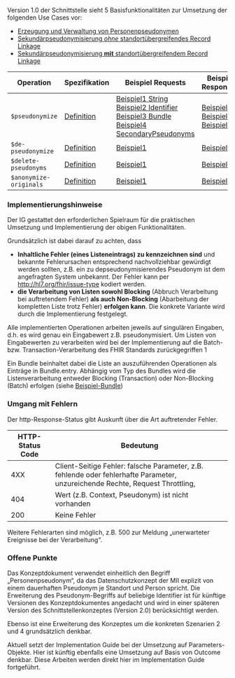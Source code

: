 Version 1.0 der Schnittstelle sieht 5 Basisfunktionalitäten zur Umsetzung der folgenden Use Cases vor:
- [Erzeugung und Verwaltung von Personenpseudonymen](https://medizininformatik-initiative.github.io/mii-interface-module-pseudonymization/UseCases.html#use-case-1-erzeugung-und-verwaltung-von-personenpseudonymen-auf-basis-vorhandener-identifier)
- [Sekundärpseudonymisierung *ohne* standortübergreifendes Record Linkage](https://medizininformatik-initiative.github.io/mii-interface-module-pseudonymization/UseCases.html#use-case-3a-sekund%C3%A4rpseudonymisierung-ohne-standort%C3%BCbergreifendes-record-linkage)
- [Sekundärpseudonymisierung **mit** standortübergreifendem Record Linkage](https://medizininformatik-initiative.github.io/mii-interface-module-pseudonymization/UseCases.html#use-case-3b-sekund%C3%A4rpseudonymisierung-mit-standort%C3%BCbergreifendem-record-linkage)

 Operation                 |Spezifikation| Beispiel Requests                                                                                                                                                                                                                                                                                                                                                                                                                                                                                                                                                                                                                                                                                    |Beispiel Responses
---------------------------|----|------------------------------------------------------------------------------------------------------------------------------------------------------------------------------------------------------------------------------------------------------------------------------------------------------------------------------------------------------------------------------------------------------------------------------------------------------------------------------------------------------------------------------------------------------------------------------------------------------------------------------------------------------------------------------------------------------|---
 `$pseudonymize`           |[Definition](https://medizininformatik-initiative.github.io/mii-interface-module-pseudonymization/OperationDefinition-Pseudonymize.html)| [Beispiel1 String](https://medizininformatik-initiative.github.io/mii-interface-module-pseudonymization/Parameters-PseudonymizeRequestWithStringExample.html)<br>[Beispiel2 Identifier](https://medizininformatik-initiative.github.io/mii-interface-module-pseudonymization/Parameters-PseudonymizeRequestWithIdentifierExample.html)<br>[Beispiel3 Bundle](https://medizininformatik-initiative.github.io/mii-interface-module-pseudonymization/Bundle-pseudonymize-example-bundle-batch-request.html)<br>[Beispiel4 SecondaryPseudonyms](https://medizininformatik-initiative.github.io/mii-interface-module-pseudonymization/Parameters-Parameters-PseudonymizeSecondary-request-example-1.html) |[Beispiel1](https://medizininformatik-initiative.github.io/mii-interface-module-pseudonymization/Parameters-PseudonymizeResponseExample.html)<br>[Beispiel3](https://medizininformatik-initiative.github.io/mii-interface-module-pseudonymization/Bundle-pseudonymize-example-bundle-batch-response.html)<br>[Beispiel4](https://medizininformatik-initiative.github.io/mii-interface-module-pseudonymization/Parameters-Parameters-PseudonymizeSecondary-response-example-1.html)
  `$de-pseudonymize`        |[Definition](https://medizininformatik-initiative.github.io/mii-interface-module-pseudonymization/OperationDefinition-DePseudonymize.html)| [Beispiel1](https://medizininformatik-initiative.github.io/mii-interface-module-pseudonymization/Parameters-DePseudonymizeRequestWithStringExample.html)                                                                                                                                                                                                                                                                                                                                                                                                                                                                                                                                             |[Beispiel1](https://medizininformatik-initiative.github.io/mii-interface-module-pseudonymization/Parameters-DePseudonymizeResponseWithStringExample.html)
 `$delete-pseudonyms`      |[Definition](https://medizininformatik-initiative.github.io/mii-interface-module-pseudonymization/OperationDefinition-DeletePseudonyms.html)| [Beispiel1](https://medizininformatik-initiative.github.io/mii-interface-module-pseudonymization/Parameters-Parameters-DeletePseudonyms-request-example-1.html)                                                                                                                                                                                                                                                                                                                                                                                                                                                                                                                                      |[Beispiel1](https://medizininformatik-initiative.github.io/mii-interface-module-pseudonymization/Parameters-Parameters-DeletePseudonyms-response-example-1.html)
 `$anonymize-originals`    |[Definition](https://medizininformatik-initiative.github.io/mii-interface-module-pseudonymization/OperationDefinition-AnonymizeOriginals.html)| [Beispiel1](https://medizininformatik-initiative.github.io/mii-interface-module-pseudonymization/Parameters-Parameters-AnonymizeOriginals-request-example-1.html)                                                                                                                                                                                                                                                                                                                                                                                                                                                                                                                                    |[Beispiel1](https://medizininformatik-initiative.github.io/mii-interface-module-pseudonymization/Parameters-Parameters-AnonymizeOriginals-response-example-1.html)

### Implementierungshinweise

Der IG gestattet den erforderlichen Spielraum für die praktischen Umsetzung und Implementierung der obigen Funktionalitäten.

Grundsätzlich ist dabei darauf zu achten, dass
- **Inhaltliche Fehler (eines Listeneintrags) zu kennzeichnen sind** und bekannte Fehlerursachen entsprechend nachvollziehbar gewürdigt werden sollten, z.B. ein zu depseudonymisierendes Pseudonym ist dem angefragten System unbekannt. Der Fehler kann per http://hl7.org/fhir/issue-type kodiert werden.
- **die Verarbeitung von Listen sowohl Blocking** (Abbruch Verarbeitung bei auftretendem Fehler) **als auch Non-Blocking** (Abarbeitung der kompletten Liste trotz Fehler) **erfolgen kann**. Die konkrete Variante wird durch die Implementierung festgelegt.

Alle implementierten Operationen arbeiten jeweils auf singulären Eingaben, d.h. es wird genau ein Eingabewert z.B. pseudonymisiert. Um Listen von Eingabewerten zu verarbeiten wird bei der Implementierung auf die Batch- bzw. Transaction-Verarbeitung des FHIR Standards zurückgegriffen 1

Ein Bundle beinhaltet dabei die Liste an auszuführenden Operationen als Einträge in Bundle.entry. Abhängig vom Typ des Bundles wird die Listenverarbeitung entweder Blocking (Transaction) oder Non-Blocking (Batch) erfolgen (siehe [Beispiel-Bundle](https://medizininformatik-initiative.github.io/mii-interface-module-pseudonymization/Bundle-pseudonymize-example-bundle-batch-request.html))

### Umgang mit Fehlern

Der http-Response-Status gibt Auskunft über die Art auftretender Fehler.

|HTTP-Status Code|Bedeutung|
----|----
|4XX |Client-Seitige Fehler: falsche Parameter, z.B. fehlende oder fehlerhafte Parameter, unzureichende Rechte, Request Throttling, |
|404 |Wert (z.B. Context, Pseudonym) ist nicht vorhanden |
|200 |Keine Fehler |

Weitere Fehlerarten sind möglich, z.B. 500 zur Meldung „unerwarteter Ereignisse bei der Verarbeitung“.

### Offene Punkte

Das Konzeptdokument verwendet einheitlich den Begriff „Personenpseudonym“, da das Datenschutzkonzept der MII explizit von einem dauerhaften Pseudonym je Standort und Person spricht. Die Erweiterung des Pseudonym-Begriffs auf beliebige Identifier ist für künftige Versionen des Konzeptdokumentes angedacht und wird in einer späteren Version des Schnittstellenkonzeptes (Version 2.0) berücksichtigt werden.

Ebenso ist eine Erweiterung des Konzeptes um die konkreten Szenarien 2 und 4 grundsätzlich denkbar.

Aktuell setzt der Implementation Guide bei der Umsetzung auf Parameters-Objekte. Hier ist künftig ebenfalls eine Umsetzung auf Basis von Outcome denkbar. Diese Arbeiten werden direkt hier im Implementation Guide fortgeführt.

